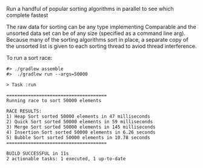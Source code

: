 Run a handful of popular sorting algorithms in parallel to see which complete fastest

The raw data for sorting can be any type implementing Comparable and the unsorted data set can be of any size (specified as a command line arg). Because many of the sorting algorithms sort in place, a separate copy of the unsorted list is given to each sorting thread to aviod thread interference.

To run a sort race:

```$xslt
#> ./gradlew assemble
#>  ./gradlew run --args=50000

> Task :run

=====================================
Running race to sort 50000 elements

RACE RESULTS:
1) Heap Sort sorted 50000 elements in 47 milliseconds
2) Quick Sort sorted 50000 elements in 59 milliseconds
3) Merge Sort sorted 50000 elements in 145 milliseconds
4) Insertion Sort sorted 50000 elements in 6.26 seconds
5) Bubble Sort sorted 50000 elements in 10.78 seconds
=====================================

BUILD SUCCESSFUL in 11s
2 actionable tasks: 1 executed, 1 up-to-date

```
